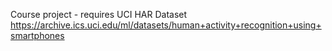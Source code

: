Course project - requires UCI HAR Dataset https://archive.ics.uci.edu/ml/datasets/human+activity+recognition+using+smartphones
